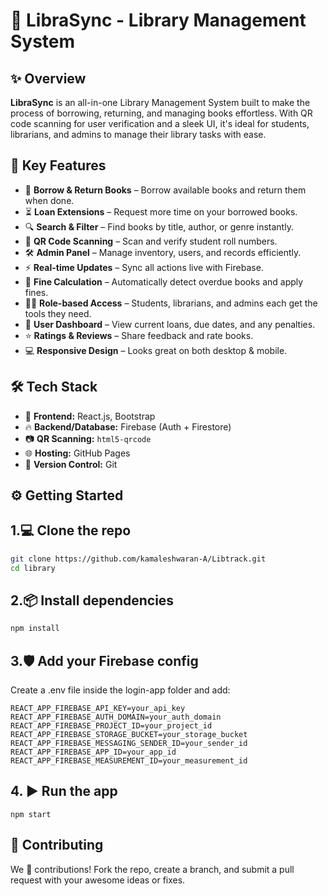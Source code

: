 # 📘 LibraSync - Library Management System

## ✨ Overview
**LibraSync** is an all-in-one Library Management System built to make the process of borrowing, returning, and managing books effortless. With QR code scanning for user verification and a sleek UI, it's ideal for students, librarians, and admins to manage their library tasks with ease.

## 🚀 Key Features
- 🔄 **Borrow & Return Books** – Borrow available books and return them when done.
- ⏳ **Loan Extensions** – Request more time on your borrowed books.
- 🔍 **Search & Filter** – Find books by title, author, or genre instantly.
- 📱 **QR Code Scanning** – Scan and verify student roll numbers.
- 🛠️ **Admin Panel** – Manage inventory, users, and records efficiently.
- ⚡ **Real-time Updates** – Sync all actions live with Firebase.
- 🧾 **Fine Calculation** – Automatically detect overdue books and apply fines.
- 🧑‍💼 **Role-based Access** – Students, librarians, and admins each get the tools they need.
- 🧾 **User Dashboard** – View current loans, due dates, and any penalties.
- ⭐ **Ratings & Reviews** – Share feedback and rate books.
- 💻 **Responsive Design** – Looks great on both desktop & mobile.

## 🛠️ Tech Stack
- 🎨 **Frontend:** React.js, Bootstrap
- 🔥 **Backend/Database:** Firebase (Auth + Firestore)
- 📷 **QR Scanning:** `html5-qrcode`
- 🌐 **Hosting:** GitHub Pages
- 📂 **Version Control:** Git

## ⚙️ Getting Started

## 1.💻 Clone the repo
```bash
git clone https://github.com/kamaleshwaran-A/Libtrack.git
cd library
```
## 2.📦 Install dependencies
``` sh
npm install
```
## 3.🛡️ Add your Firebase config
Create a .env file inside the login-app folder and add:
```
REACT_APP_FIREBASE_API_KEY=your_api_key
REACT_APP_FIREBASE_AUTH_DOMAIN=your_auth_domain
REACT_APP_FIREBASE_PROJECT_ID=your_project_id
REACT_APP_FIREBASE_STORAGE_BUCKET=your_storage_bucket
REACT_APP_FIREBASE_MESSAGING_SENDER_ID=your_sender_id
REACT_APP_FIREBASE_APP_ID=your_app_id
REACT_APP_FIREBASE_MEASUREMENT_ID=your_measurement_id
```
## 4. ▶️ Run the app
```
npm start
```
## 🤝 Contributing
We 💙 contributions!
Fork the repo, create a branch, and submit a pull request with your awesome ideas or fixes.

